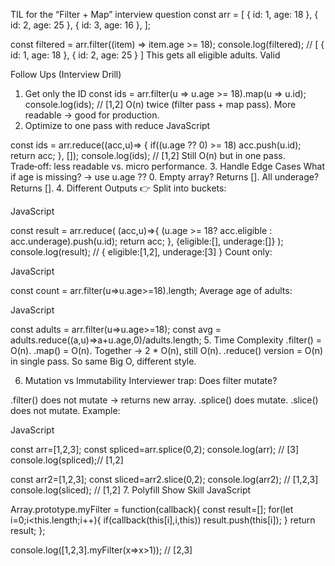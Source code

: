 TIL for the “Filter + Map” interview question
const arr = [
{ id: 1, age: 18 },
{ id: 2, age: 25 },
{ id: 3, age: 16 },
];

const filtered = arr.filter((item) => item.age >= 18);
console.log(filtered);
// [ { id: 1, age: 18 }, { id: 2, age: 25 } ]
This gets all eligible adults. Valid

Follow Ups (Interview Drill)

1. Get only the ID
   const ids = arr.filter(u => u.age >= 18).map(u => u.id);
   console.log(ids); // [1,2]
   O(n) twice (filter pass + map pass).
   More readable → good for production.
2. Optimize to one pass with reduce
   JavaScript

const ids = arr.reduce((acc,u)=> {
if((u.age ?? 0) >= 18) acc.push(u.id);
return acc;
}, []);
console.log(ids); // [1,2]
Still O(n) but in one pass.
Trade‑off: less readable vs. micro performance. 3. Handle Edge Cases
What if age is missing? → use u.age ?? 0.
Empty array? Returns [].
All underage? Returns []. 4. Different Outputs
👉 Split into buckets:

JavaScript

const result = arr.reduce(
(acc,u)=>{
(u.age >= 18? acc.eligible : acc.underage).push(u.id);
return acc;
},
{eligible:[], underage:[]}
);
console.log(result);
// { eligible:[1,2], underage:[3] }
Count only:

JavaScript

const count = arr.filter(u=>u.age>=18).length;
Average age of adults:

JavaScript

const adults = arr.filter(u=>u.age>=18);
const avg = adults.reduce((a,u)=>a+u.age,0)/adults.length; 5. Time Complexity
.filter() = O(n).
.map() = O(n). Together → 2 \* O(n), still O(n).
.reduce() version = O(n) in single pass.
So same Big O, different style.

6. Mutation vs Immutability
   Interviewer trap: Does filter mutate?

.filter() does not mutate → returns new array.
.splice() does mutate.
.slice() does not mutate.
Example:

JavaScript

const arr=[1,2,3];
const spliced=arr.splice(0,2);
console.log(arr); // [3]
console.log(spliced);// [1,2]

const arr2=[1,2,3];
const sliced=arr2.slice(0,2);
console.log(arr2); // [1,2,3]
console.log(sliced); // [1,2] 7. Polyfill Show Skill
JavaScript

Array.prototype.myFilter = function(callback){
const result=[];
for(let i=0;i<this.length;i++){
if(callback(this[i],i,this)) result.push(this[i]);
}
return result;
};

console.log([1,2,3].myFilter(x=>x>1)); // [2,3]
